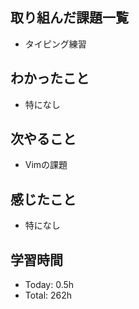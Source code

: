 ## 取り組んだ課題一覧
- タイピング練習
## わかったこと
- 特になし
## 次やること
- Vimの課題
## 感じたこと
- 特になし
## 学習時間
- Today: 0.5h
- Total: 262h
